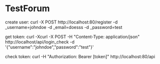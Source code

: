# TestForum
create user:
curl -X POST http://localhost:80/register -d _username=johndoe -d _email=doesss -d _password=test

get token:
curl -Xcurl -X POST -H "Content-Type: application/json" http://localhost/api/login_check -d '{"username":"johndoe","password":"test"}'

check token: 
curl -H "Authorization: Bearer [token]" http://localhost:80/api
